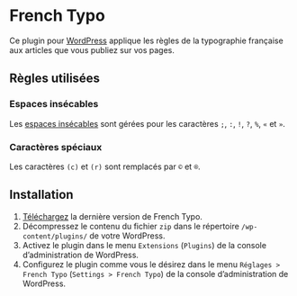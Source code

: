 # French Typo #

Ce plugin pour [WordPress](http://fr.wordpress.org/) applique les règles de la typographie française aux articles que vous publiez sur vos pages.

## Règles utilisées ##

### Espaces insécables ###

Les [espaces insécables](http://fr.wikipedia.org/wiki/Espace_ins%C3%A9cable) sont gérées pour les caractères `;`, `:`, `!`, `?`, `%`, `«` et `»`.

### Caractères spéciaux ###

Les caractères `(c)` et `(r)` sont remplacés par `©` et `®`.

## Installation ##

1. [Téléchargez](https://bitbucket.org/master_shiva/wp-french-typo/downloads) la dernière version de French Typo.
2. Décompressez le contenu du fichier `zip` dans le répertoire `/wp-content/plugins/` de votre WordPress.
3. Activez le plugin dans le menu `Extensions` (`Plugins`) de la console d’administration de WordPress.
4. Configurez le plugin comme vous le désirez dans le menu `Réglages > French Typo` (`Settings > French Typo`) de la console d’administration de WordPress.
